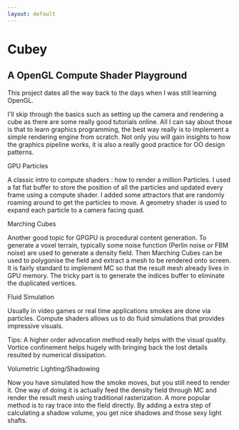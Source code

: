 ```yaml
---
layout: default
---
```


# Cubey
## A OpenGL Compute Shader Playground

This project dates all the way back to the days when I was still learning OpenGL.

I'll skip through the basics such as setting up the camera and rendering a cube as there are some really good tutorials online.
All I can say about those is that to learn graphics programming, the best way really is to implement a simple rendering engine from scratch.
Not only you will gain insights to how the graphics pipeline works, it is also a really good practice for OO design patterns.

GPU Particles

A classic intro to compute shaders : how to render a million Particles.
I used a fat flat buffer to store the position of all the particles and updated every frame using a compute shader.
I added some attractors that are randomly roaming around to get the particles to move.
A geometry shader is used to expand each particle to a camera facing quad.

Marching Cubes

Another good topic for GPGPU is procedural content generation.
To generate a voxel terrain, typically some noise function (Perlin noise or FBM noise) are used to generate a density field.
Then Marching Cubes can be used to polygonise the field and extract a mesh to be rendered onto screen.
It is fairly standard to implement MC so that the result mesh already lives in GPU memory.
The tricky part is to generate the indices buffer to eliminate the duplicated vertices.

Fluid Simulation

Usually in video games or real time applications smokes are done via particles.
Compute shaders allows us to do fluid simulations that provides impressive visuals.

Tips:
A higher order advocation method really helps with the visual quality.
Vortice confinement helps hugely with bringing back the lost details resulted by numerical dissipation.

Volumetric Lighting/Shadowing

Now you have simulated how the smoke moves, but you still need to render it.
One way of doing it is actually feed the density field through MC and render the result mesh using traditional rasterization.
A more popular method is to ray trace into the field directly.
By adding a extra step of calculating a shadow volume, you get nice shadows and those sexy light shafts.
